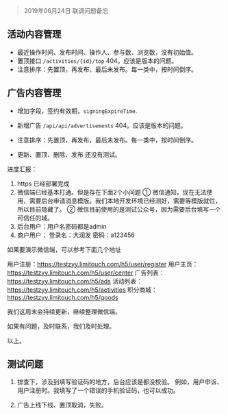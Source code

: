 > 2019年06月24日 联调问题备忘

## 活动内容管理

- 最近操作时间、发布时间、操作人、参与数、浏览数，没有初始值。
- 置顶接口 `/activities/{id}/top` 404。应该是版本的问题。
- 注意排序：先置顶，再发布，最后未发布。每一类中，按时间倒序。


## 广告内容管理

- 增加字段，签约有效期，`signingExpireTime`.
- 新增广告 `/api/api/advertisements` 404。应该是版本的问题。
- 注意排序：先置顶，再发布，最后未发布。每一类中，按时间倒序。

- 更新、置顶、删除、发布 还没有测试。



进度汇报：

1. https 已经部署完成
2. 微信端已经基本打通。但是存在下面2个小问题
   ① 微信通知，现在无法使用，需要后台申请消息模版。我们本地开发环境已经测好，需要等模版就位，所以目前隐藏了。
   ② 微信目前使用的是测试公众号，因为需要后台填写一个可信任的域。
3. 后台用户：用户名密码都是admin
4. 商户用户：
   登录名：大润发
   密码：a123456



如果要演示微信端，可以参考下面几个地址

用户注册：https://testzyy.limitouch.com/h5/user/register
用户主页：https://testzyy.limitouch.com/h5/user/center
广告列表：https://testzyy.limitouch.com/h5/ads
活动列表：https://testzyy.limitouch.com/h5/activities
积分商城：https://testzyy.limitouch.com/h5/goods


我们这周末会持续更新，继续整理微信端。

如果有问题，及时联系，我们及时处理。

以上。



## 测试问题

1. 排查下，涉及到填写验证码的地方，后台应该是都没校验。
    例如，用户申诉、用户注册时。我填写了一个错误的手机验证码，也可以成功。
  
2. 广告上线下线、置顶取消，失败。
